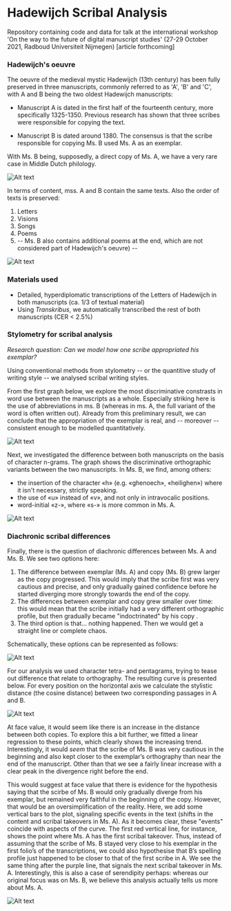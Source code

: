 # Hadewijch Scribal Analysis

Repository containing code and data for talk at the international workshop 'On the way to the future of digital manuscript studies' 
(27-29 October 2021, Radboud Universiteit Nijmegen) [article forthcoming]

### Hadewijch's oeuvre

The oeuvre of the medieval mystic Hadewijch (13th century) has been fully preserved in three manuscripts, commonly referred to as 'A', 'B' and 'C', with A and B being the two oldest Hadewijch manuscripts:

- Manuscript A is dated in the first half of the fourteenth century, more specifically 1325-1350. Previous research has shown that three scribes were responsible for copying the text. 

- Manuscript B is dated around 1380. The consensus is that the scribe responsible for copying Ms. B used Ms. A as an exemplar.

With Ms. B being, supposedly, a direct copy of Ms. A, we have a very rare case in Middle Dutch philology.

![Alt text](/slides/A_B.jpeg?raw=true "Hadewijch Manuscripts A and B")

In terms of content, mss. A and B contain the same texts. Also the order of texts is preserved:

1. Letters
2. Visions
3. Songs
4. Poems
5.  -- Ms. B also contains additional poems at the end, which are not considered part of Hadewijch's oeuvre) --

![Alt text](/slides/texts.jpeg?raw=true "Order of texts in mss. A and B")

### Materials used

- Detailed, hyperdiplomatic transcriptions of the Letters of Hadewijch in both manuscripts (ca. 1/3 of textual material)
- Using _Transkribus_, we automatically transcribed the rest of both manuscripts (CER < 2.5%)

### Stylometry for scribal analysis

*Research question: Can we model how one scribe appropriated his exemplar?*

Using conventional methods from stylometry -- or the quantitive study of writing style -- we analysed scribal writing styles.

From the first graph below, we explore the most discriminative constrasts in word use between the manuscripts as a whole. Especially striking here is the use of abbreviations in ms. B (whereas in ms. A, the full variant of the word is often written out). Already from this preliminary result, we can conclude that the appropriation of the exemplar is real, and -- moreover -- consistent enough to be modelled quantitatively.

![Alt text](/gfx/zeta.png?raw=true "Zeta for Scribal Analysis")

Next, we investigated the difference between both manuscripts on the basis of character n-grams. The graph shows the discriminative orthographic variants between the two manuscripts. In Ms. B, we find, among others: 

- the insertion of the character «h» (e.g. «ghenoech», «heilighen») where it isn't necessary, strictly speaking. 
- the use of «u» instead of «v», and not only in intravocalic positions. 
- word-initial «z-», where «s-» is more common in Ms. A.

![Alt text](/gfx/features_importance_mdi.png?raw=true "Zeta for Scribal Analysis")

### Diachronic scribal differences

Finally, there is the question of diachronic differences between Ms. A and Ms. B. We see two options here:

1. The difference between exemplar (Ms. A) and copy (Ms. B) grew larger as the copy progressed. This would imply that the scribe first was very cautious and precise, and only gradually gained confidence before he started diverging more strongly towards the end of the copy.
2. The differences between exemplar and copy grew smaller over time: this would mean that the scribe initially had a very different orthographic profile, but then gradually became "indoctrinated" by his copy .
3. The third option is that... nothing happened. Then we would get a straight line or complete chaos.

Schematically, these options can be represented as follows:

![Alt text](/slides/diachronic_trends.jpeg?raw=true "Possible diachronic trends")

For our analysis we used character tetra- and pentagrams, trying to tease out difference that relate to orthography. The resulting curve is presented below. For every position on the horizontal axis we calculate the stylistic distance (the cosine distance) between two corresponding passages in A and B.
 
![Alt text](/gfx/distance_regression.png?raw=true "Scribal distance")

At face value, it would seem like there is an increase in the distance between both copies. To explore this a bit further, we fitted a linear regression to these points, which clearly shows the increasing trend. Interestingly, it would *seem* that the scribe of Ms. B was very cautious in the beginning and also kept closer to the exemplar’s orthography than near the end of the manuscript. Other than that we see a fairly linear increase with a clear peak in the divergence right before the end.

This would suggest at face value that there is evidence for the hypothesis saying that the scirbe of Ms. B would only gradually diverge from his exemplar, but remained very faithful in the beginning of the copy. However, that would be an oversimplification of the reality. Here, we add some vertical bars to the plot, signaling specific events in the text (shifts in the content and scribal takeovers in Ms. A). As it becomes clear, these "events" coincide with aspects of the curve. The first red vertical line, for instance, shows the point where Ms. A has the first scribal takeover. Thus, instead of assuming that the scribe of Ms. B stayed very close to his exemplar in the first folio’s of the transcriptions, we could also hypothesise that B’s spelling profile just happened to be closer to that of the first scribe in A. We see the same thing after the purple line, that signals the next scribal takeover in Ms. A. Interestingly, this is also a case of serendipity perhaps: whereas our original focus was on Ms. B, we believe this analysis actually tells us more about Ms. A.

![Alt text](/gfx/distance_bars.png?raw=true "Scribal distance")
